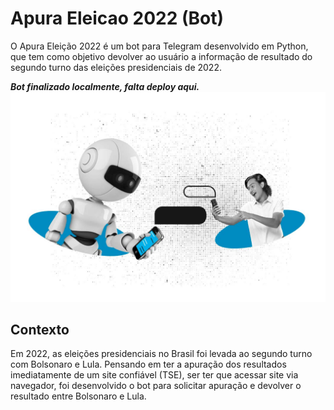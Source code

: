 # Apura Eleicao 2022 (Bot)
O Apura Eleição 2022 é um bot para Telegram desenvolvido em Python, que tem como objetivo devolver ao usuário a informação de resultado do segundo turno das eleições presidenciais de 2022.

***Bot finalizado localmente, falta deploy aqui.***
![](Bot-Apura-Eleicao-2022-img.jpg)

## Contexto
Em 2022, as eleições presidenciais no Brasil foi levada ao segundo turno com Bolsonaro e Lula. Pensando em ter a apuração dos resultados imediatamente de um site confiável (TSE), ser ter que  acessar site via navegador, foi desenvolvido o bot para solicitar apuração e devolver o resultado entre Bolsonaro e Lula.
